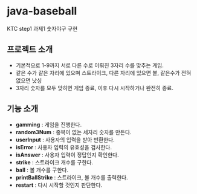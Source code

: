 # java-baseball
KTC step1 과제1 숫자야구 구현

## 프로젝트 소개
- 기본적으로 1-9까지 서로 다른 수로 이뤄진 3자리 수를 맞추는 게임.
- 같은 수가 같은 자리에 있으며 스트라이크, 다른 자리에 있으면 볼, 같은수가 전혀 없으면 낫싱
- 3자리 숫자를 모두 맞히면 게임 종료, 이후 다시 시작하거나 완전히 종료.
  
## 기능 소개
- **gamming** : 게임을 진행한다.
- **random3Num** : 중복이 없는 세자리 숫자를 만든다.
- **userInput** : 사용자의 입력을 받아 반환한다.
- **isError** : 사용자 입력의 유효성을 검사한다.
- **isAnswer** : 사용자 입력이 정답인지 확인한다.
- **strike** : 스트라이크 개수를 구한다.
- **ball** : 볼 개수를 구한다.
- **printBallStrike** : 스트라이크, 볼 개수를 출력한다.
- **restart** : 다시 시작할 것인지 판단한다.
